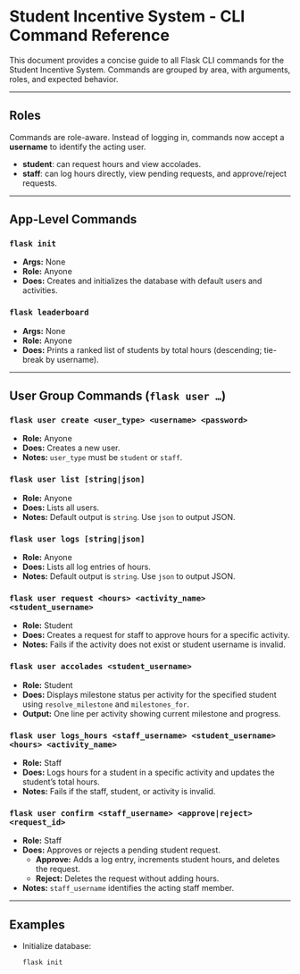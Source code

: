 # Student Incentive System - CLI Command Reference

This document provides a concise guide to all Flask CLI commands for the Student Incentive System. Commands are grouped by area, with arguments, roles, and expected behavior.

---

## Roles

Commands are role-aware. Instead of logging in, commands now accept a **username** to identify the acting user.

- **student**: can request hours and view accolades.  
- **staff**: can log hours directly, view pending requests, and approve/reject requests.

---

## App-Level Commands

### `flask init`
- **Args:** None  
- **Role:** Anyone  
- **Does:** Creates and initializes the database with default users and activities.

### `flask leaderboard`
- **Args:** None  
- **Role:** Anyone  
- **Does:** Prints a ranked list of students by total hours (descending; tie-break by username).

---

## User Group Commands (`flask user …`)

### `flask user create <user_type> <username> <password>`
- **Role:** Anyone  
- **Does:** Creates a new user.  
- **Notes:** `user_type` must be `student` or `staff`.

### `flask user list [string|json]`
- **Role:** Anyone  
- **Does:** Lists all users.  
- **Notes:** Default output is `string`. Use `json` to output JSON.

### `flask user logs [string|json]`
- **Role:** Anyone  
- **Does:** Lists all log entries of hours.  
- **Notes:** Default output is `string`. Use `json` to output JSON.

### `flask user request <hours> <activity_name> <student_username>`
- **Role:** Student  
- **Does:** Creates a request for staff to approve hours for a specific activity.  
- **Notes:** Fails if the activity does not exist or student username is invalid.

### `flask user accolades <student_username>`
- **Role:** Student  
- **Does:** Displays milestone status per activity for the specified student using `resolve_milestone` and `milestones_for`.  
- **Output:** One line per activity showing current milestone and progress.

### `flask user logs_hours <staff_username> <student_username> <hours> <activity_name>`
- **Role:** Staff  
- **Does:** Logs hours for a student in a specific activity and updates the student’s total hours.  
- **Notes:** Fails if the staff, student, or activity is invalid.

### `flask user confirm <staff_username> <approve|reject> <request_id>`
- **Role:** Staff  
- **Does:** Approves or rejects a pending student request.  
  - **Approve:** Adds a log entry, increments student hours, and deletes the request.  
  - **Reject:** Deletes the request without adding hours.  
- **Notes:** `staff_username` identifies the acting staff member.

---

## Examples

- Initialize database:  
  ```bash
  flask init
